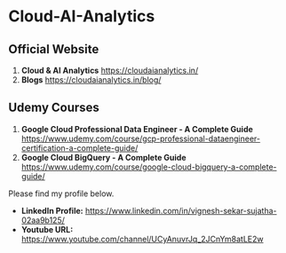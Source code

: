 # Cloud-AI-Analytics

## Official Website

1. **Cloud & AI Analytics** https://cloudaianalytics.in/
2. **Blogs** https://cloudaianalytics.in/blog/


## Udemy Courses

1. **Google Cloud Professional Data Engineer - A Complete Guide** https://www.udemy.com/course/gcp-professional-dataengineer-certification-a-complete-guide/
2. **Google Cloud BigQuery - A Complete Guide** https://www.udemy.com/course/google-cloud-bigquery-a-complete-guide/



Please find my profile below.

* **__LinkedIn Profile:__** https://www.linkedin.com/in/vignesh-sekar-sujatha-02aa9b125/
* **__Youtube URL:__** https://www.youtube.com/channel/UCyAnuvrJq_2JCnYm8atLE2w






